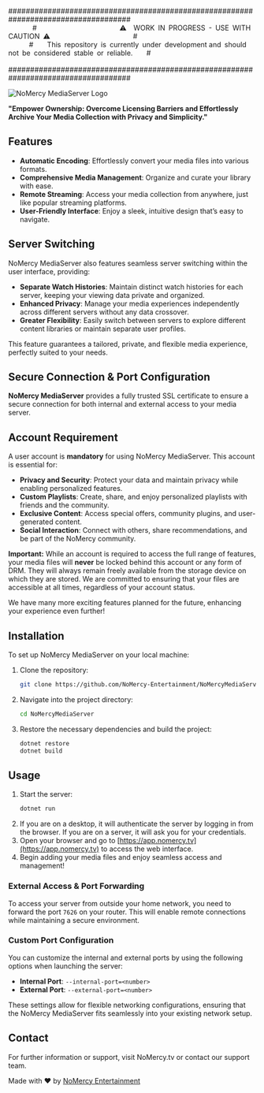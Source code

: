 
        \####################################################################################  
       \#                        ⚠️  WORK IN PROGRESS - USE WITH CAUTION ⚠️                        #  
      \#    This repository is currently under development and should not be considered stable or reliable.    #  
     \#################################################################################### 

![NoMercy MediaServer Logo](https://github.com/user-attachments/assets/21651ec6-8079-46ee-8fcc-8bf7289451ad)

**"Empower Ownership: Overcome Licensing Barriers and Effortlessly Archive Your Media Collection with Privacy and Simplicity."**

## Features

- **Automatic Encoding**: Effortlessly convert your media files into various formats.
- **Comprehensive Media Management**: Organize and curate your library with ease.
- **Remote Streaming**: Access your media collection from anywhere, just like popular streaming platforms.
- **User-Friendly Interface**: Enjoy a sleek, intuitive design that’s easy to navigate.

## Server Switching

NoMercy MediaServer also features seamless server switching within the user interface, providing:

- **Separate Watch Histories**: Maintain distinct watch histories for each server, keeping your viewing data private and organized.
- **Enhanced Privacy**: Manage your media experiences independently across different servers without any data crossover.
- **Greater Flexibility**: Easily switch between servers to explore different content libraries or maintain separate user profiles.

This feature guarantees a tailored, private, and flexible media experience, perfectly suited to your needs.

## Secure Connection & Port Configuration

**NoMercy MediaServer** provides a fully trusted SSL certificate to ensure a secure connection for both internal and external access to your media server.

## Account Requirement

A user account is **mandatory** for using NoMercy MediaServer. This account is essential for:

- **Privacy and Security**: Protect your data and maintain privacy while enabling personalized features.
- **Custom Playlists**: Create, share, and enjoy personalized playlists with friends and the community.
- **Exclusive Content**: Access special offers, community plugins, and user-generated content.
- **Social Interaction**: Connect with others, share recommendations, and be part of the NoMercy community.

**Important:** While an account is required to access the full range of features, your media files will **never** be locked behind this account or any form of DRM. They will always remain freely available from the storage device on which they are stored. We are committed to ensuring that your files are accessible at all times, regardless of your account status.

We have many more exciting features planned for the future, enhancing your experience even further!

## Installation

To set up NoMercy MediaServer on your local machine:

1. Clone the repository:
   ```bash
   git clone https://github.com/NoMercy-Entertainment/NoMercyMediaServer.git
   ```
2. Navigate into the project directory:
   ```bash
   cd NoMercyMediaServer
   ```
3. Restore the necessary dependencies and build the project:
   ```bash
   dotnet restore
   dotnet build
   ```

## Usage

1. Start the server:
   ```bash
   dotnet run
   ```
2. If you are on a desktop, it will authenticate the server by logging in from the browser. If you are on a server, it will ask you for your credentials.
3. Open your browser and go to [https://app.nomercy.tv](https://app.nomercy.tv) to access the web interface.
4. Begin adding your media files and enjoy seamless access and management!

### External Access & Port Forwarding

To access your server from outside your home network, you need to forward the port `7626` on your router. This will enable remote connections while maintaining a secure environment.

### Custom Port Configuration

You can customize the internal and external ports by using the following options when launching the server:

- **Internal Port**: `--internal-port=<number>`
- **External Port**: `--external-port=<number>`

These settings allow for flexible networking configurations, ensuring that the NoMercy MediaServer fits seamlessly into your existing network setup.

## Contact

For further information or support, visit NoMercy.tv or contact our support team.

Made with ❤️ by [NoMercy Entertainment](https://nomercy.tv)
